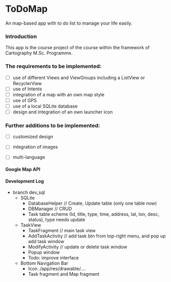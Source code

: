 # ToDoMap
An map-based app with to do list to manage your life easily.

### Introduction
This app is the course project of the <Mobile Cartography> course within the framework of Cartography M.Sc. Programme.

### The requirements to be implemented:
- [ ] use of different Views and ViewGroups including a ListView or RecyclerView
- [ ] use of Intents
- [ ] integration of a map with an own map style
- [ ] use of GPS
- [ ] use of a local SQLite database
- [ ] design and integration of an own launcher icon

### Further additions to be implemented:
- [ ] customized design
- [ ] integration of images
- [ ] multi-language


#### Google Map API

#### Development Log

- branch dev_sql
  - SQLite 
    - DatabaseHelper // Create, Update table (only one table now)
    - DBManager // CRUD
    - Task table scheme (Id, title, type, time, address, lat, lon, desc, status), type needs update
  - TaskView
    - TaskFragment // main task view
    - AddTaskActivity // add task btn from top-right menu, and pop up add task window
    - ModifyActivity // update or delete task window
    - Popup window
    - Todo: improve interface
  - Bottom Navigation Bar
    - Icon ./app/res/drawable/....
    - Task fragment and Map fragment


